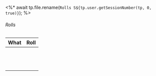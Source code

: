 <%* 
	await tp.file.rename(`Rolls S${tp.user.getSessionNumber(tp, 0, true)}`);
%>
###### Rolls
| What          | Roll |
| ------------- | ---- |
|               |      |
|               |      |
|               |      |
|               |      |
|               |      |
|               |      |
|               |      |
|               |      |
|               |      |
|               |      |
|               |      |
|               |      |